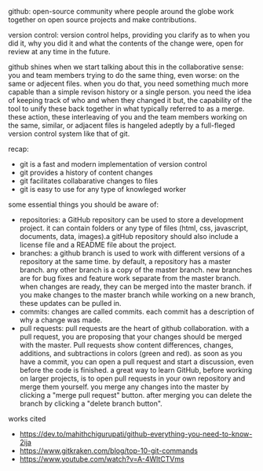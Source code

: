github: open-source community where people around the globe work together on open source projects 
and make contributions. 

version control: version control helps, providing you clarify as to when you did it, why you did it
and what the contents of the change were, open for review at any time in the future. 

github shines when we start talking about this in the collaborative sense: you and team members trying
to do the same thing, even worse: on the same or adjecent files. when you do that, you need something 
much more capable than a simple revison history or a single person. you need the idea of keeping track 
of who and when they changed it but, the capability of the tool to unify these back together in what 
typically referred to as a merge. these action, these interleaving of you and the team members working
on the same, similar, or adjacent files is hangeled adeptly by a full-fleged version control system like 
that of git. 

recap: 
- git is a fast and modern implementation of version control
- git provides a history of content changes
- git facilitates collabarative changes to files
- git is easy to use for any type of knowleged worker

some essential things you should be aware of:
- repositories: a GitHub repository can be used to store a development project. it can contain
  folders or any type of files (html, css, javascript, documents, data, images).a gitHub repository
  should also include a license file and a README file about the project.
- branches: a github branch is used to work with different versions of a repository at the same
  time. by default, a repository has a master branch. any other branch is a copy of the master branch.
  new branches are for bug fixes and feature work separate from the master branch. when changes are
  ready, they can be merged into the master branch. if you make changes to the master branch while
  working on a new branch, these updates can be pulled in.
- commits: changes are called commits. each commit has a description of why a change was made.
- pull requests: pull requests are the heart of github collaboration. with a pull request, you are
  proposing that your changes should be merged with the master. Pull requests show content differences,
  changes, additions, and subtractions in colors (green and red).
  as soon as you have a commit, you can open a pull request and start a discussion, even before the
  code is finished.
  a great way to learn GitHub, before working on larger projects, is to open pull requests in your own repository and merge them yourself. 
  you merge any changes into the master by clicking a "merge pull request" button. after merging you can delete the branch by clicking a 
  "delete branch button".







































works cited
- https://dev.to/mahithchigurupati/github-everything-you-need-to-know-2ija
- https://www.gitkraken.com/blog/top-10-git-commands
- https://www.youtube.com/watch?v=A-4WltCTVms

